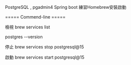 PostgreSQL , pgadmin4  Spring boot 
練習Homebrew安裝啟動

=====  Commend-line  =====

檢視
brew services list 

postgres --version 

停止
brew services stop postgresql@15 

啟動
brew services start postgresql@15
